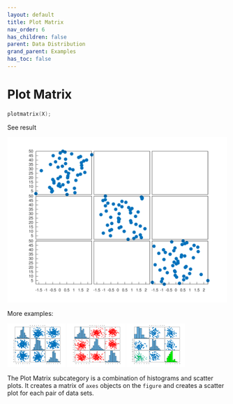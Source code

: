 ```yaml
---
layout: default
title: Plot Matrix
nav_order: 6
has_children: false
parent: Data Distribution
grand_parent: Examples
has_toc: false
---
```

# Plot Matrix

```cpp
plotmatrix(X);
```


See result
    
[![example_plotmatrix_1](../data_distribution/plotmatrix/plotmatrix_1.svg)](../../../examples/data_distribution/plotmatrix/plotmatrix_1.cpp)

More examples:
    
[![example_plotmatrix_2](../data_distribution/plotmatrix/plotmatrix_2_thumb.png)](../../../examples/data_distribution/plotmatrix/plotmatrix_2.cpp)  [![example_plotmatrix_3](../data_distribution/plotmatrix/plotmatrix_3_thumb.png)](../../../examples/data_distribution/plotmatrix/plotmatrix_3.cpp)  [![example_plotmatrix_4](../data_distribution/plotmatrix/plotmatrix_4_thumb.png)](../../../examples/data_distribution/plotmatrix/plotmatrix_4.cpp)


The Plot Matrix subcategory is a combination of histograms and scatter plots. It creates a matrix of `axes` objects on the `figure` and creates a scatter plot for each pair of data sets.
 


